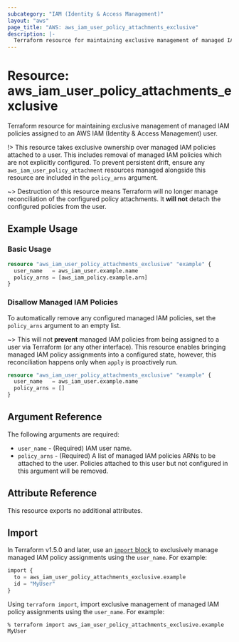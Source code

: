 ```yaml
---
subcategory: "IAM (Identity & Access Management)"
layout: "aws"
page_title: "AWS: aws_iam_user_policy_attachments_exclusive"
description: |-
  Terraform resource for maintaining exclusive management of managed IAM policies assigned to an AWS IAM (Identity & Access Management) user.
---
```


# Resource: aws_iam_user_policy_attachments_exclusive

Terraform resource for maintaining exclusive management of managed IAM policies assigned to an AWS IAM (Identity & Access Management) user.

!> This resource takes exclusive ownership over managed IAM policies attached to a user. This includes removal of managed IAM policies which are not explicitly configured. To prevent persistent drift, ensure any `aws_iam_user_policy_attachment` resources managed alongside this resource are included in the `policy_arns` argument.

~> Destruction of this resource means Terraform will no longer manage reconciliation of the configured policy attachments. It **will not** detach the configured policies from the user.

## Example Usage

### Basic Usage

```terraform
resource "aws_iam_user_policy_attachments_exclusive" "example" {
  user_name   = aws_iam_user.example.name
  policy_arns = [aws_iam_policy.example.arn]
}
```

### Disallow Managed IAM Policies

To automatically remove any configured managed IAM policies, set the `policy_arns` argument to an empty list.

~> This will not **prevent** managed IAM policies from being assigned to a user via Terraform (or any other interface). This resource enables bringing managed IAM policy assignments into a configured state, however, this reconciliation happens only when `apply` is proactively run.

```terraform
resource "aws_iam_user_policy_attachments_exclusive" "example" {
  user_name   = aws_iam_user.example.name
  policy_arns = []
}
```

## Argument Reference

The following arguments are required:

* `user_name` - (Required) IAM user name.
* `policy_arns` - (Required) A list of managed IAM policies ARNs to be attached to the user. Policies attached to this user but not configured in this argument will be removed.

## Attribute Reference

This resource exports no additional attributes.

## Import

In Terraform v1.5.0 and later, use an [`import` block](https://developer.hashicorp.com/terraform/language/import) to exclusively manage managed IAM policy assignments using the `user_name`. For example:

```terraform
import {
  to = aws_iam_user_policy_attachments_exclusive.example
  id = "MyUser"
}
```

Using `terraform import`, import exclusive management of managed IAM policy assignments using the `user_name`. For example:

```console
% terraform import aws_iam_user_policy_attachments_exclusive.example MyUser
```
